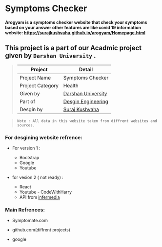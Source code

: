 # Symptoms Checker #

#### Arogyam  is a symptoms checker website that check your symptoms based on your answer other features are like covid 19 information website: https://surajkushvaha.github.io/arogyam/Homepage.html ####

## This project is a part of our Acadmic project given by ` Darshan University ` .


> |Project|Detail|
> |--|--|
> | Project Name | Symptoms Checker|
> | Project Category| Health |
> | Given by| <a href="https://www.darshan.ac.in/" target="_blank"> Darshan University </a> |
> | Part of | <a href="https://www.de.gtu.ac.in/" target="_blank"> Desgin Engineering </a>|
> | Desgin by | <a href="https://www.github.com/surajkushvaha/" target="_blank"> Suraj Kushvaha </a> |


> `Note : All data in this website taken from diffrent websites and sources.`


### For desgining website refrence: ###

- For version 1 :

  - Bootstrap
  - Google
  - Youtube
  
- for vesion 2 ( not ready) :

  - React  
  - Youtube - CodeWithHarry
  - API from [infermedia](https://developer.infermedica.com/)



### Main Refrences: ###

- Symptomate.com

- github.com(diffrent projects)

- google

